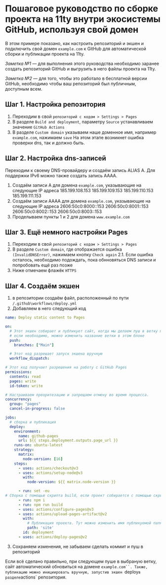 # Пошаговое руководство по сборке проекта на 11ty внутри экосистемы GitHub, используя свой домен

В этом примере показано, как настроить репозиторий и экшен и подключить свой домен `example.com` к GitHub для автоматической сборки и публикации проекта на 11ty.

*Заметка №1* — для выполнения этого руководства необходимо заранее создать репозиторий GitHub и выгрузить в него файлы проекта на 11ty.

*Заметка №2* — для того, чтобы это работало в бесплатной версии GitHub, необходимо чтобы ваш репозиторий был публичным, доступным всем.

## Шаг 1. Настройка репозитория
1. Переходим в свой `репозиторий с кодом > Settings > Pages`
2. В разделе `Build and deployment`, параметру `Source` устанавливаем значение `GitHub Actions`
3. В разделе `Custom domain` указываем наше доменное имя, например `example.com`, нажимаем `save`
На этом этапе возникнет ошибка проверки dns, так  и должно быть.

## Шаг 2. Настройка dns-записей
Переходим к своему DNS-провайдеру и создаём запись ALIAS A. Для поддержки IPv6 можно также создать запись AAAA.
1. Создаём записи A для домена `example.com`, указывающие на следующие IP адреса
 185.199.108.153
 185.199.109.153
 185.199.110.153
 185.199.111.153
2. Создаём записи AAAA для домена `example.com`, указывающие на следующие IP адреса
 2606:50c0:8000::153
 2606:50c0:8001::153
 2606:50c0:8002::153
 2606:50c0:8003::153
3. Проделываем пункты 1 и 2 для домена `www.example.com`

## Шаг 3. Ещё немного настройки Pages
1. Переходим в свой `репозиторий с кодом > Settings > Pages`
2. В разделе `Custom domain`, где отображается ошибка `(InvalidDNSError)`, нажимаем кнопку `Check again`
2.1. Если ошибка осталось, необходимо подождать, пока обнновяться DNS записи и попробовать ещё раз позже
3. Ниже отмечаем флажёк `HTTPS`

## Шаг 4. Создаём экшен
1. в репозитории создаём файл, расположенный по пути `/.github\workflows/deploy.yml`
2. Добавляем в него следующий код
```yml
name: Deploy static content to Pages

on:
  # Этот экшен собирает и публикует сайт, когда мы делаем пуш в ветку main,
  # если необходимо, можно изменить название ветки в этом блоке
  push:
    branches: ["Main"]

  # Этот код разрешает запуск экшена вручную
  workflow_dispatch:

# Этот код получает разрешения на работу с GitHub Pages
permissions:
  contents: read
  pages: write
  id-token: write

# Настраиваем преоритезацию и запрещаем отмену во время процесса.
concurrency:
  group: "pages"
  cancel-in-progress: false

jobs:
  # сборка и публикация
  deploy:
    environment:
      name: github-pages
      url: ${{ steps.deployment.outputs.page_url }}
    runs-on: ubuntu-latest
    strategy:
      matrix:
        node-version: [16]
    steps:
      - uses: actions/checkout@v3
      - uses: actions/setup-node@v3
        with:
          node-version: ${{ matrix.node-version }}

      - run: set -eu
# Сборка с помощью скрипта build, если проект собирается с помощью скрипта с другим названием, его можно поменять тут
      - run: npm i
      - run: npm run build
      - uses: actions/configure-pages@v3
      - uses: actions/upload-pages-artifact@v2
        with:
          # Публикация проекта. Тут можно изменить имя публикуемой папки.
          path: 'site'
        id: deployment
      - uses: actions/deploy-pages@v2
```
3. Сохраняем изменения, не забываем сделать коммит и пуш в репозиторий

Если всё сделано правильно, при следующем пуше в выбраную ветку, сайт автоматический обновиться на домене `example.com``.
Также, публикацию можно инициировать вручную, запустив экшен `deploy` в разделе `actions` репозитория.
